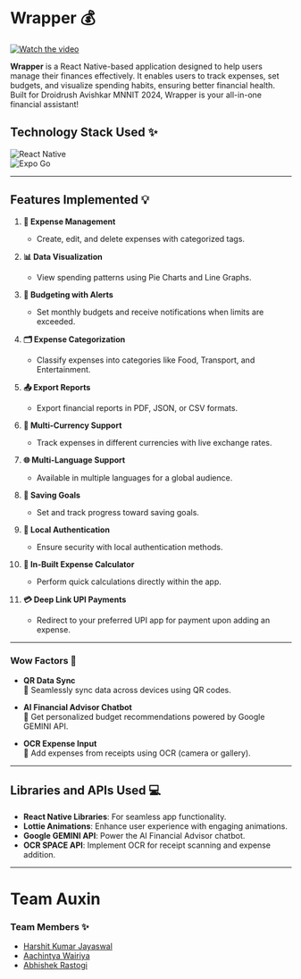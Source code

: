 # Wrapper 💰

[![Watch the video](https://img.youtube.com/vi/jnlp1WfTg1I/maxresdefault.jpg)](https://www.youtube.com/watch?v=jnlp1WfTg1I)

**Wrapper** is a React Native-based application designed to help users manage their finances effectively. It enables users to track expenses, set budgets, and visualize spending habits, ensuring better financial health. Built for Droidrush Avishkar MNNIT 2024, Wrapper is your all-in-one financial assistant!

## Technology Stack Used ✨

![React Native](https://img.shields.io/badge/React%20Native-61DAFB?style=for-the-badge&logo=react&logoColor=white)  
![Expo Go](https://img.shields.io/badge/Expo%20Go-000020?style=for-the-badge&logo=expo&logoColor=white)

---

## Features Implemented 💡

1. **📂 Expense Management**
   - Create, edit, and delete expenses with categorized tags.
     
2. **📊 Data Visualization**
   - View spending patterns using Pie Charts and Line Graphs.
     
3. **📅 Budgeting with Alerts**
   - Set monthly budgets and receive notifications when limits are exceeded.
     
4. **🗂️ Expense Categorization**
   - Classify expenses into categories like Food, Transport, and Entertainment.
     
5. **📤 Export Reports**
   - Export financial reports in PDF, JSON, or CSV formats.
     
6. **💱 Multi-Currency Support**
   - Track expenses in different currencies with live exchange rates.
     
7. **🌐 Multi-Language Support**
   - Available in multiple languages for a global audience.
     
8. **🎯 Saving Goals**
   - Set and track progress toward saving goals.
     
9. **🔐 Local Authentication**
   - Ensure security with local authentication methods.
     
10. **🧮 In-Built Expense Calculator**
    - Perform quick calculations directly within the app.
      
11. **💳 Deep Link UPI Payments**
    - Redirect to your preferred UPI app for payment upon adding an expense.

---

### Wow Factors 🚀

- **QR Data Sync**  
  🔄 Seamlessly sync data across devices using QR codes.

- **AI Financial Advisor Chatbot**  
  🤖 Get personalized budget recommendations powered by Google GEMINI API.

- **OCR Expense Input**  
  📸 Add expenses from receipts using OCR (camera or gallery).

---

## Libraries and APIs Used 💻

- **React Native Libraries**: For seamless app functionality.  
- **Lottie Animations**: Enhance user experience with engaging animations.  
- **Google GEMINI API**: Power the AI Financial Advisor chatbot.  
- **OCR SPACE API**: Implement OCR for receipt scanning and expense addition.

---

# Team Auxin

### Team Members ✨

- [Harshit Kumar Jayaswal](https://github.com/kharshit801)  
- [Aachintya Wairiya](https://github.com/aachintya)  
- [Abhishek Rastogi](https://github.com/Abhishekmnnit6022)  
